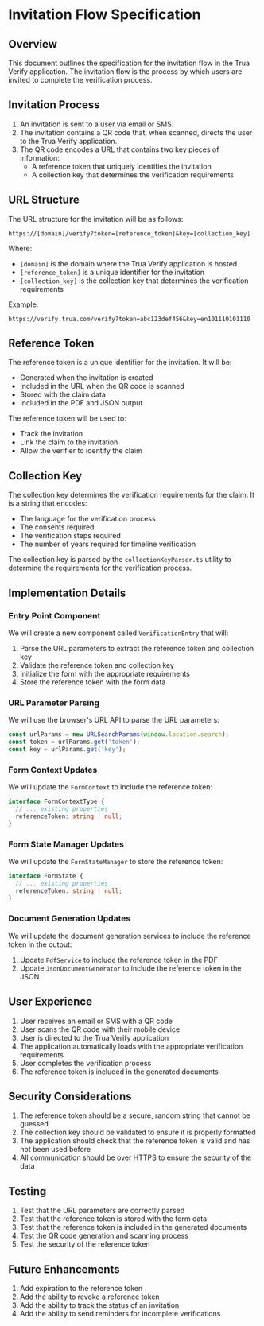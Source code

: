 # Invitation Flow Specification

## Overview

This document outlines the specification for the invitation flow in the Trua Verify application. The invitation flow is the process by which users are invited to complete the verification process.

## Invitation Process

1. An invitation is sent to a user via email or SMS.
2. The invitation contains a QR code that, when scanned, directs the user to the Trua Verify application.
3. The QR code encodes a URL that contains two key pieces of information:
   - A reference token that uniquely identifies the invitation
   - A collection key that determines the verification requirements

## URL Structure

The URL structure for the invitation will be as follows:

```
https://[domain]/verify?token=[reference_token]&key=[collection_key]
```

Where:
- `[domain]` is the domain where the Trua Verify application is hosted
- `[reference_token]` is a unique identifier for the invitation
- `[collection_key]` is the collection key that determines the verification requirements

Example:
```
https://verify.trua.com/verify?token=abc123def456&key=en101110101110
```

## Reference Token

The reference token is a unique identifier for the invitation. It will be:
- Generated when the invitation is created
- Included in the URL when the QR code is scanned
- Stored with the claim data
- Included in the PDF and JSON output

The reference token will be used to:
- Track the invitation
- Link the claim to the invitation
- Allow the verifier to identify the claim

## Collection Key

The collection key determines the verification requirements for the claim. It is a string that encodes:
- The language for the verification process
- The consents required
- The verification steps required
- The number of years required for timeline verification

The collection key is parsed by the `collectionKeyParser.ts` utility to determine the requirements for the verification process.

## Implementation Details

### Entry Point Component

We will create a new component called `VerificationEntry` that will:
1. Parse the URL parameters to extract the reference token and collection key
2. Validate the reference token and collection key
3. Initialize the form with the appropriate requirements
4. Store the reference token with the form data

### URL Parameter Parsing

We will use the browser's URL API to parse the URL parameters:

```typescript
const urlParams = new URLSearchParams(window.location.search);
const token = urlParams.get('token');
const key = urlParams.get('key');
```

### Form Context Updates

We will update the `FormContext` to include the reference token:

```typescript
interface FormContextType {
  // ... existing properties
  referenceToken: string | null;
}
```

### Form State Manager Updates

We will update the `FormStateManager` to store the reference token:

```typescript
interface FormState {
  // ... existing properties
  referenceToken: string | null;
}
```

### Document Generation Updates

We will update the document generation services to include the reference token in the output:

1. Update `PdfService` to include the reference token in the PDF
2. Update `JsonDocumentGenerator` to include the reference token in the JSON

## User Experience

1. User receives an email or SMS with a QR code
2. User scans the QR code with their mobile device
3. User is directed to the Trua Verify application
4. The application automatically loads with the appropriate verification requirements
5. User completes the verification process
6. The reference token is included in the generated documents

## Security Considerations

1. The reference token should be a secure, random string that cannot be guessed
2. The collection key should be validated to ensure it is properly formatted
3. The application should check that the reference token is valid and has not been used before
4. All communication should be over HTTPS to ensure the security of the data

## Testing

1. Test that the URL parameters are correctly parsed
2. Test that the reference token is stored with the form data
3. Test that the reference token is included in the generated documents
4. Test the QR code generation and scanning process
5. Test the security of the reference token

## Future Enhancements

1. Add expiration to the reference token
2. Add the ability to revoke a reference token
3. Add the ability to track the status of an invitation
4. Add the ability to send reminders for incomplete verifications